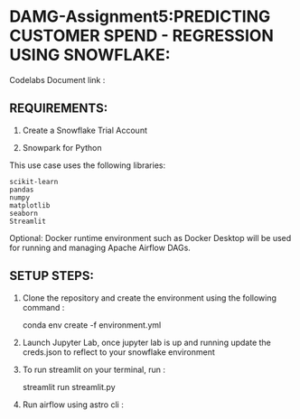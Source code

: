 # DAMG-Assignment5:PREDICTING CUSTOMER SPEND - REGRESSION USING SNOWFLAKE:

Codelabs Document link : 

## REQUIREMENTS:

1. Create a Snowflake Trial Account

2. Snowpark for Python

This use case uses the following libraries:

	scikit-learn
	pandas
	numpy
	matplotlib
	seaborn
	Streamlit

Optional: Docker runtime environment such as Docker Desktop will be used for running and managing Apache Airflow DAGs.

## SETUP STEPS: 
 
1. Clone the repository and create the environment using the following command :

	 conda env create -f environment.yml
 
2. Launch Jupyter Lab, once jupyter lab is up and running update the creds.json to reflect to your snowflake environment

3. To run streamlit on your terminal, run :

	 streamlit run streamlit.py

4. Run airflow using astro cli :  
